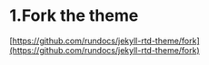 # 1.Fork the theme

[https://github.com/rundocs/jekyll-rtd-theme/fork](https://github.com/rundocs/jekyll-rtd-theme/fork)
